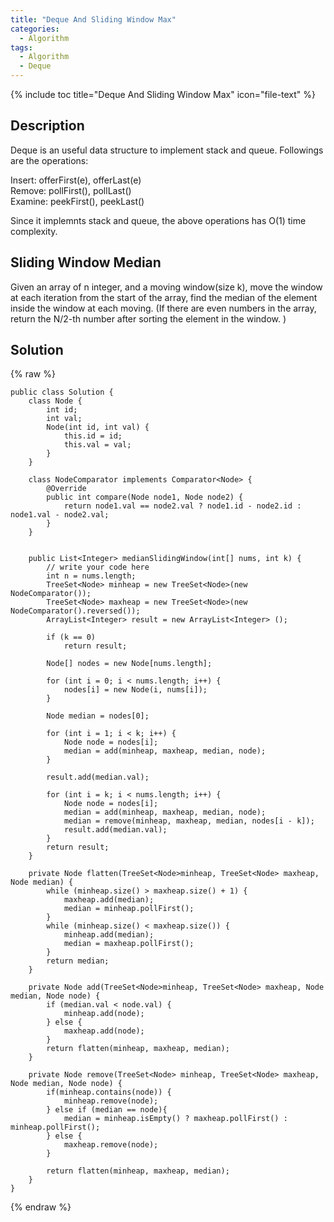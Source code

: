 ```yaml
---
title: "Deque And Sliding Window Max"
categories:
  - Algorithm
tags:
  - Algorithm
  - Deque
---
```


{% include toc title="Deque And Sliding Window Max" icon="file-text" %}

## Description

Deque is an useful data structure to implement stack and queue. Followings are the operations:

Insert: offerFirst(e), offerLast(e)  
Remove: pollFirst(), pollLast()  
Examine: peekFirst(), peekLast()  

Since it implemnts stack and queue, the above operations has O(1) time complexity.

## Sliding Window Median

Given an array of n integer, and a moving window(size k), move the window at each iteration from the start of the array, find the median of the element inside the window at each moving. (If there are even numbers in the array, return the N/2-th number after sorting the element in the window. )

## Solution

{% raw %}
```liquid
public class Solution {
    class Node {
        int id;
        int val;
        Node(int id, int val) {
            this.id = id;
            this.val = val;
        }
    }
    
    class NodeComparator implements Comparator<Node> {
        @Override
        public int compare(Node node1, Node node2) {
            return node1.val == node2.val ? node1.id - node2.id : node1.val - node2.val;
        }
    }
    
    
    public List<Integer> medianSlidingWindow(int[] nums, int k) {
        // write your code here
        int n = nums.length;
        TreeSet<Node> minheap = new TreeSet<Node>(new NodeComparator());
        TreeSet<Node> maxheap = new TreeSet<Node>(new NodeComparator().reversed());
        ArrayList<Integer> result = new ArrayList<Integer> ();
        
        if (k == 0)
            return result;
        
        Node[] nodes = new Node[nums.length];
        
        for (int i = 0; i < nums.length; i++) {
            nodes[i] = new Node(i, nums[i]);
        }
        
        Node median = nodes[0];
        
        for (int i = 1; i < k; i++) {
            Node node = nodes[i];
            median = add(minheap, maxheap, median, node);
        }
        
        result.add(median.val);
        
        for (int i = k; i < nums.length; i++) {
            Node node = nodes[i];
            median = add(minheap, maxheap, median, node);
            median = remove(minheap, maxheap, median, nodes[i - k]);
            result.add(median.val);
        }
        return result;
    }
    
    private Node flatten(TreeSet<Node>minheap, TreeSet<Node> maxheap, Node median) {
        while (minheap.size() > maxheap.size() + 1) {
            maxheap.add(median);
            median = minheap.pollFirst();
        }
        while (minheap.size() < maxheap.size()) {
            minheap.add(median);
            median = maxheap.pollFirst();
        }
        return median;
    }
    
    private Node add(TreeSet<Node>minheap, TreeSet<Node> maxheap, Node median, Node node) {
        if (median.val < node.val) {
            minheap.add(node);
        } else {
            maxheap.add(node);
        }
        return flatten(minheap, maxheap, median);
    }
    
    private Node remove(TreeSet<Node> minheap, TreeSet<Node> maxheap, Node median, Node node) {
		if(minheap.contains(node)) {
			minheap.remove(node);
		} else if (median == node){
			median = minheap.isEmpty() ? maxheap.pollFirst() : minheap.pollFirst();
		} else {
			maxheap.remove(node);
		} 
		
		return flatten(minheap, maxheap, median);
	}
}
```
{% endraw %}
